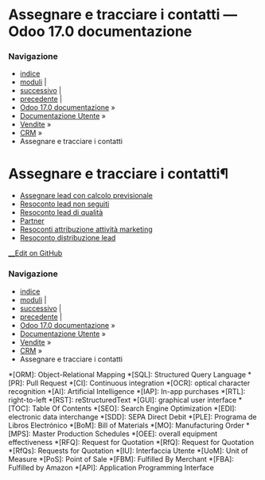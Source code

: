 # Assegnare e tracciare i contatti — Odoo 17.0 documentazione

### Navigazione

  * [indice](../../../genindex.html "Indice generale")
  * [moduli](../../../py-modindex.html "Indice del modulo Python") |
  * [successivo](track_leads/lead_scoring.html "Assegnare lead con calcolo previsionale") |
  * [precedente](acquire_leads/lead_mining.html "Estrarre lead") |
  * [Odoo 17.0 documentazione](../../../index-2.html) »
  * [Documentazione Utente](../../../applications.html) »
  * [Vendite](../../sales.html) »
  * [CRM](../crm.html) »
  * Assegnare e tracciare i contatti



# Assegnare e tracciare i contatti¶

  * [Assegnare lead con calcolo previsionale](track_leads/lead_scoring.html)
  * [Resoconto lead non seguiti](track_leads/unattended_leads_report.html)
  * [Resoconto lead di qualità](track_leads/quality_leads_report.html)
  * [Partner](track_leads/resellers.html)
  * [Resoconti attribuzione attività marketing](track_leads/marketing_attribution.html)
  * [Resoconto distribuzione lead](track_leads/lead_distribution_report.html)



[ __Edit on GitHub](https://github.com/odoo/documentation/edit/17.0/content/applications/sales/crm/track_leads.rst)

### Navigazione

  * [indice](../../../genindex.html "Indice generale")
  * [moduli](../../../py-modindex.html "Indice del modulo Python") |
  * [successivo](track_leads/lead_scoring.html "Assegnare lead con calcolo previsionale") |
  * [precedente](acquire_leads/lead_mining.html "Estrarre lead") |
  * [Odoo 17.0 documentazione](../../../index-2.html) »
  * [Documentazione Utente](../../../applications.html) »
  * [Vendite](../../sales.html) »
  * [CRM](../crm.html) »
  * Assegnare e tracciare i contatti


  *[ORM]: Object-Relational Mapping
  *[SQL]: Structured Query Language
  *[PR]: Pull Request
  *[CI]: Continuous integration
  *[OCR]: optical character recognition
  *[AI]: Artificial Intelligence
  *[IAP]: In-app purchases
  *[RTL]: right-to-left
  *[RST]: reStructuredText
  *[GUI]: graphical user interface
  *[TOC]: Table Of Contents
  *[SEO]: Search Engine Optimization
  *[EDI]: electronic data interchange
  *[SDD]: SEPA Direct Debit
  *[PLE]: Programa de Libros Electrónico
  *[BoM]: Bill of Materials
  *[MO]: Manufacturing Order
  *[MPS]: Master Production Schedules
  *[OEE]: overall equipment effectiveness
  *[RFQ]: Request for Quotation
  *[RfQ]: Request for Quotation
  *[RfQs]: Requests for Quotation
  *[IU]: Interfaccia Utente
  *[UoM]: Unit of Measure
  *[PoS]: Point of Sale
  *[FBM]: Fulfilled By Merchant
  *[FBA]: Fulfilled by Amazon
  *[API]: Application Programming Interface